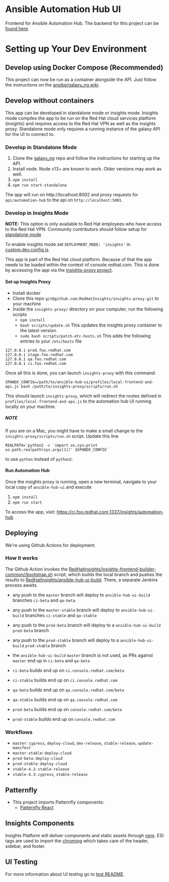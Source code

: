 # Ansible Automation Hub UI

Frontend for Ansible Automation Hub. The backend for this project can be [found here](https://github.com/ansible/galaxy_ng/).

# Setting up Your Dev Environment

## Develop using Docker Compose (Recommended)

This project can now be run as a container alongside the API. Just follow the instructions on the [ansibe/galaxy_ng wiki](https://github.com/ansible/galaxy_ng/wiki/Development-Setup).

## Develop without containers

This app can be developed in standalone mode or insights mode. Insights mode compiles the app to be run on the Red Hat cloud services platform (insights) and requires access to the Red Hat VPN as well as the insights proxy. Standalone mode only requires a running instance of the galaxy API for the UI to connect to.

### Develop in Standalone Mode

1. Clone the [galaxy_ng](https://github.com/ansible/galaxy_ng) repo and follow the instructions for starting up the API.
2. Install node. Node v13+ are known to work. Older versions may work as well.
3. `npm install`
4. `npm run start-standalone`

The app will run on http://localhost:8002 and proxy requests for `api/automation-hub` to the api on `http://localhost:5001`.

### Develop in Insights Mode

**NOTE:** This option is only available to Red Hat employees who have access to the Red Hat VPN. Community contributors should follow setup for [standalone mode](#develop-in-standalone-mode)

To enable insights mode set `DEPLOYMENT_MODE: 'insights'` in [custom.dev.config.js](./custom.dev.config.js).

This app is part of the Red Hat cloud platform. Because of that the app needs to be loaded within the context of console.redhat.com. This is done by accessing the app via the [insights-proxy project](https://github.com/RedHatInsights/insights-proxy).

#### Set up Insights Proxy

- Install docker
- Clone this repo `git@github.com:RedHatInsights/insights-proxy.git` to your machine
- Inside the `insights-proxy/` directory on your computer, run the following scripts
  - `npm install`
  - `bash scripts/update.sh` This updates the insights proxy container to the latest version.
  - `sudo bash scripts/patch-etc-hosts.sh` This adds the following entries to your `/etc/hosts` file

```
127.0.0.1 prod.foo.redhat.com
127.0.0.1 stage.foo.redhat.com
127.0.0.1 qa.foo.redhat.com
127.0.0.1 ci.foo.redhat.com
```

Once all this is done, you can launch `insights-proxy` with this command:

```
SPANDX_CONFIG=/path/to/ansible-hub-ui/profiles/local-frontend-and-api.js bash /path/to/insights-proxy/scripts/run.sh
```

This should launch `insights-proxy`, which will redirect the routes defined in `profiles/local-frontend-and-api.js` to the automation hub UI running locally on your machine.

##### NOTE

If you are on a Mac, you might have to make a small change to the `insights-proxy/scripts/run.sh` script. Update this line

```
REALPATH=`python2 -c 'import os,sys;print os.path.realpath(sys.argv[1])' $SPANDX_CONFIG`
```

to use `python` instead of `python2`.

#### Run Automation Hub

Once the insights proxy is running, open a new terminal, navigate to your local copy of `ansible-hub-ui` and execute

1. `npm install`
2. `npm run start`

To access the app, visit: https://ci.foo.redhat.com:1337/insights/automation-hub

## Deploying

We're using Github Actions for deployment.

### How it works

The Github Action invokes the [RedHatInsights/insights-frontend-builder-common//bootstrap.sh](https://raw.githubusercontent.com/RedHatInsights/insights-frontend-builder-common/master/src/bootstrap.sh) script, which builds the local branch and pushes the results to [RedHatInsights/ansible-hub-ui-build](https://github.com/RedHatInsights/ansible-hub-ui-build/branches). There, a separate Jenkins process awaits.

- any push to the `master` branch will deploy to `ansible-hub-ui-build` branches `ci-beta` and `qa-beta`
- any push to the `master-stable` branch will deploy to `ansible-hub-ui-build` branches `ci-stable` and `qa-stable`
- any push to the `prod-beta` branch will deploy to a `ansible-hub-ui-build` `prod-beta` branch
- any push to the `prod-stable` branch will deploy to a `ansible-hub-ui-build` `prod-stable` branch
- the `ansible-hub-ui-build` `master` branch is not used, as PRs against `master` end up in `ci-beta` and `qa-beta`

- `ci-beta` builds end up on `ci.console.redhat.com/beta`
- `ci-stable` builds end up on `ci.console.redhat.com`
- `qa-beta` builds end up on `qa.console.redhat.com/beta`
- `qa-stable` builds end up on `qa.console.redhat.com`
- `prod-beta` builds end up on `console.redhat.com/beta`
- `prod-stable` builds end up on `console.redhat.com`

### Workflows

- `master`: `cypress`, `deploy-cloud`, `dev-release`, `stable-release`, `update-manifest`
- `master-stable`: `deploy-cloud`
- `prod-beta`: `deploy-cloud`
- `prod-stable`: `deploy-cloud`
- `stable-4.2`: `stable-release`
- `stable-4.3`: `cypress`, `stable-release`

## Patternfly

- This project imports Patternfly components:
  - [Patternfly React](https://github.com/patternfly/patternfly-react)

## Insights Components

Insights Platform will deliver components and static assets through [npm](https://www.npmjs.com/package/@red-hat-insights/insights-frontend-components). ESI tags are used to import the [chroming](https://github.com/RedHatInsights/insights-chrome) which takes care of the header, sidebar, and footer.

## UI Testing

For more information about UI testing go to [test README](https://github.com/ansible/ansible-hub-ui/tree/master/test/README.md).
